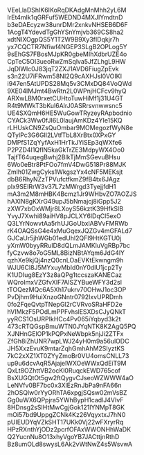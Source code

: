 VEeLlaDShIK6IKoRqDKAdgMnMhh2yL6M
IrEt4mIk1qGRFuf5WEDND4MXJIYmdtnD
b3eDAEcyzw38unrDMr2xnkvNHSEB6D6F
1AcgT4YdevdTgGhYSnYmjvb369CS8ha2
xdtNIXOgpQS5Y1T2W9B9Xy3fIDqkjr7h
yx7CQCTR7Nfiwf4NGEP3SLgB2OPLog5Y
9sEhGS7FBosMJpKR0gbeMIhXdbrUZE4o
CpTeC5OI3ueoRwZmSqlva5JfZLhgL9HW
JqDlWIc0J83jqT2ZXJ1AVD6FiugZpEvk
s3n22U7iFRwm58NI2Q9cAXHJsl0VOIKI
i947en5AtUPDS28Mq5v3CMxDQ84VoQWd
9XE04lMJmt4BwRtn2L0WPnjHCFcv9hyQ
ARXwLBM0rxetCUHtoTuwHiMf1j31U4GT
R4t9MWkT3bKul6AlrJ0ASRrsvnwwsnc5
UE4SXQmH6HE5WuGowTRyzeyRApbodnio
CYACk3Ww0fJI6L0laujAmKDz4YIe15KQ
rLHUskCN9ZsQuOmbar9MOMegozfWyN8e
QTylPc3G6GIl2LVtfTbL8XrBtx0XPxGY
DMPfS1ZqYyfAxH1HrTkJYiSEp3qWXfe6
P2PZD4I1QflN5kaGkTrZE3MdpyWX4Oo0
TajfT64uqegBwhj2BIkTjMmSGevuBHsu
6Wo0eBtr8PtFOo7fmV4DwG518Pr88MJK
Zmlh01ZwgCyks1WkgszYx4cNF5MEKsjt
dbB6RhyNZzTPVufctfkmZ9fB4tx6JAgz
plx9SEIRrW3v37L7zMWrgd3TyejjfdH1
mA3m2M8mHBK4Bcmz1Jr9WHbvZO7AOZJS
hAXlN8gKXrG49upJ5bNmajcj8iGpp5J2
zXW7xbOxWMjr8LXoyS56kztK39HfkSlB
YvyJ7Xwhi89aiHV8pJCLXY6lDqCl5exO
Q3LYrNowvtAa5rhUJGoUbxlABVvFMRWb
rK4OAQSsG4e4xMuGqexJQZGv4mGFALd7
GJCaUr5jhWGb01edUhl2QFI9HtKGTU0j
yXmW0byyRRuID8dQLmJAMKluVgRBp7bc
fyCzvw8o7oG5ML8BizNBtAYqm6JdG4lY
qzhXe9kjQj4nzQ0cnLOaEVKtEkwngm9h
WJU6Cl8J5MYxuyMbId0nY0dlU1jcp2Ty
K1UDIug8EzY3z8aQPg1tccszaKANECaz
WQroImxVZGfvXlF7AISZYBueWFY3d2sI
tTOQezMQc6A5Xh17ukrv70OHwJ1oc3OP
PvDjhm9HuiXnzoGNntr0792IxvUPRDmh
0fo2FqeQvtpTNepGl2rCVRvoSRaHFD2e
hVIMkzF5POdLmPPFvhslESXDsCJyQNkT
yyRCS1OsURPIkHCc4Pv065iYqbyd3k2t
473cRTQGspBmuWTN0JYqNTK8K2AgQ5PQ
XJNHnGElOP1kPQPxNeWbpk5njJi2ZTFx
ZfGh8iZhUNR7wpLWJ24yH0m9a56ulODC
JH5XxzEvuK9mtarZqhGmhAhM2SIyztKS
7kC2xXZ1XT0ZYyZmoBr0VU4omsCNLL73
up9u6dcvAqR5AjajelWXOeWWxQdEiT9M
QxLt8OZhttVB2ocKl0RuqckEWD765cof
BsXUGQtOt5gw2ftQygvCJseoWZWWW4aO
LeNVfv0BF7bc0x3XlEzRnJbPa9nFA66n
2hOSQlw0rYyORhTA6xpgjSQsw02mVsBZ
Gg0uWX6QPpjra5YWhBypH1cadlJ4VIvF
8HDnsg2sSIHtMwCgjGok121lYNMpT8GK
mOi57bd9UppgZCNk4Kz26VqyxtxJ7hN0
pUIEUDYqVZkSHT17UKk0Vj22wFXryrRq
HPzRXnthYjODz2pcrfOFAxWWONHhWaDK
Q2YucnNu8O13xhyVgoYB7JACttjnRthD
Bz8umOLd8swysL6Ak2vWtNwZ4s5WsvwA
